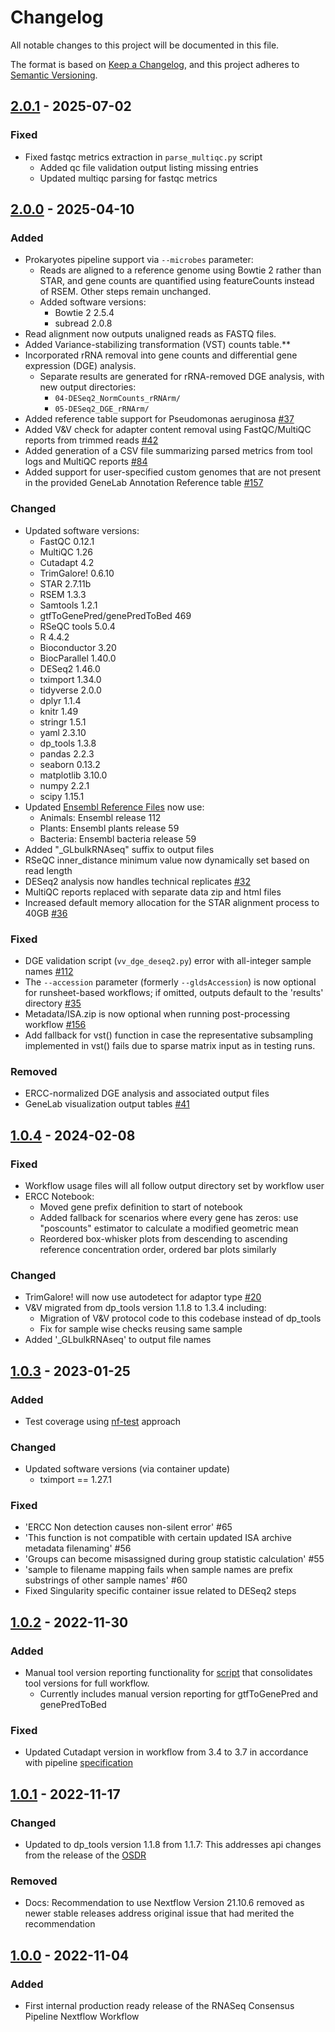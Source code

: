 # Changelog

All notable changes to this project will be documented in this file.

The format is based on [Keep a Changelog](https://keepachangelog.com/en/1.0.0/),
and this project adheres to [Semantic Versioning](https://semver.org/spec/v2.0.0.html).

## [2.0.1](https://github.com/nasa/GeneLab_Data_Processing/tree/NF_RCP_2.0.1/RNAseq/Workflow_Documentation/NF_RCP) - 2025-07-02

### Fixed

- Fixed fastqc metrics extraction in `parse_multiqc.py` script 
  - Added qc file validation output listing missing entries
  - Updated multiqc parsing for fastqc metrics

## [2.0.0](https://github.com/nasa/GeneLab_Data_Processing/tree/NF_RCP_2.0.0/RNAseq/Workflow_Documentation/NF_RCP) - 2025-04-10

### Added

- Prokaryotes pipeline support via `--microbes` parameter:  
  - Reads are aligned to a reference genome using Bowtie 2 rather than STAR, and gene counts are quantified using featureCounts instead of RSEM. Other steps remain unchanged.  
  - Added software versions:  
    - Bowtie 2 2.5.4  
    - subread 2.0.8  
- Read alignment now outputs unaligned reads as FASTQ files.  
- Added Variance-stabilizing transformation (VST) counts table.**  
- Incorporated rRNA removal into gene counts and differential gene expression (DGE) analysis.  
  - Separate results are generated for rRNA-removed DGE analysis, with new output directories:  
    - `04-DESeq2_NormCounts_rRNArm/`  
    - `05-DESeq2_DGE_rRNArm/`
- Added reference table support for Pseudomonas aeruginosa [#37](https://github.com/nasa/GeneLab_Data_Processing/issues/37)
- Added V&V check for adapter content removal using FastQC/MultiQC reports from trimmed reads [#42](https://github.com/nasa/GeneLab_Data_Processing/issues/42)
- Added generation of a CSV file summarizing parsed metrics from tool logs and MultiQC reports [#84](https://github.com/nasa/GeneLab_Data_Processing/issues/84)
- Added support for user-specified custom genomes that are not present in the provided GeneLab Annotation Reference table [#157](https://github.com/nasa/GeneLab_Data_Processing/issues/157)

### Changed

- Updated software versions:
  - FastQC 0.12.1
  - MultiQC 1.26
  - Cutadapt 4.2
  - TrimGalore! 0.6.10
  - STAR 2.7.11b
  - RSEM 1.3.3
  - Samtools 1.2.1
  - gtfToGenePred/genePredToBed 469
  - RSeQC tools 5.0.4
  - R 4.4.2
  - Bioconductor 3.20
  - BiocParallel 1.40.0
  - DESeq2 1.46.0
  - tximport 1.34.0
  - tidyverse 2.0.0
  - dplyr 1.1.4
  - knitr 1.49
  - stringr 1.5.1
  - yaml 2.3.10
  - dp_tools 1.3.8
  - pandas 2.2.3
  - seaborn 0.13.2
  - matplotlib 3.10.0
  - numpy 2.2.1
  - scipy 1.15.1
- Updated [Ensembl Reference Files](../../../GeneLab_Reference_Annotations/Pipeline_GL-DPPD-7110_Versions/GL-DPPD-7110-A/GL-DPPD-7110-A_annotations.csv) now use: 
  - Animals: Ensembl release 112
  - Plants: Ensembl plants release 59
  - Bacteria: Ensembl bacteria release 59
- Added "_GLbulkRNAseq" suffix to output files
- RSeQC inner_distance minimum value now dynamically set based on read length
- DESeq2 analysis now handles technical replicates [#32](https://github.com/nasa/GeneLab_Data_Processing/issues/32)
- MultiQC reports replaced with separate data zip and html files
- Increased default memory allocation for the STAR alignment process to 40GB [#36](https://github.com/nasa/GeneLab_Data_Processing/issues/36)

### Fixed

- DGE validation script (`vv_dge_deseq2.py`) error with all-integer sample names [#112](https://github.com/nasa/GeneLab_Data_Processing/issues/112)
- The `--accession` parameter (formerly `--gldsAccession`) is now optional for runsheet-based workflows; if omitted, outputs default to the 'results' directory [#35](https://github.com/nasa/GeneLab_Data_Processing/issues/35)
- Metadata/ISA.zip is now optional when running post-processing workflow [#156](https://github.com/nasa/GeneLab_Data_Processing/issues/156)
- Add fallback for vst() function in case the representative subsampling implemented in vst() fails due to sparse matrix input as in testing runs. 


### Removed

- ERCC-normalized DGE analysis and associated output files
- GeneLab visualization output tables [#41](https://github.com/nasa/GeneLab_Data_Processing/issues/41)

## [1.0.4](https://github.com/nasa/GeneLab_Data_Processing/tree/NF_RCP-F_1.0.4/RNAseq/Workflow_Documentation/NF_RCP-F) - 2024-02-08

### Fixed

- Workflow usage files will all follow output directory set by workflow user
- ERCC Notebook:
  - Moved gene prefix definition to start of notebook
  - Added fallback for scenarios where every gene has zeros: use "poscounts" estimator to calculate a modified geometric mean
  - Reordered box-whisker plots from descending to ascending reference concentration order, ordered bar plots similarly
  
### Changed

- TrimGalore! will now use autodetect for adaptor type [#20](https://github.com/nasa/GeneLab_Data_Processing/issues/20)
- V&V migrated from dp_tools version 1.1.8 to 1.3.4 including:
  - Migration of V&V protocol code to this codebase instead of dp_tools
  - Fix for sample wise checks reusing same sample
- Added '_GLbulkRNAseq' to output file names

## [1.0.3](https://github.com/nasa/GeneLab_Data_Processing/tree/NF_RCP-F_1.0.3/RNAseq/Workflow_Documentation/NF_RCP-F) - 2023-01-25

### Added

- Test coverage using [nf-test](https://github.com/askimed/nf-test) approach

### Changed

- Updated software versions (via container update)
  - tximport == 1.27.1

### Fixed

- 'ERCC Non detection causes non-silent error' #65
- 'This function is not compatible with certain updated ISA archive metadata filenaming' #56
- 'Groups can become misassigned during group statistic calculation' #55
- 'sample to filename mapping fails when sample names are prefix substrings of other sample names' #60
- Fixed Singularity specific container issue related to DESeq2 steps

## [1.0.2](https://github.com/nasa/GeneLab_Data_Processing/tree/NF_RCP-F_1.0.2/RNAseq/Workflow_Documentation/NF_RCP-F) - 2022-11-30

### Added

- Manual tool version reporting functionality for [script](https://github.com/nasa/GeneLab_Data_Processing/tree/NF_RCP-F_1.0.2/RNAseq/Workflow_Documentation/NF_RCP-F/workflow_code/bin/format_software_versions.py) that consolidates tool versions for full workflow.
  - Currently includes manual version reporting for gtfToGenePred and genePredToBed

### Fixed

- Updated Cutadapt version in workflow from 3.4 to 3.7 in accordance with pipeline [specification](https://github.com/nasa/GeneLab_Data_Processing/tree/NF_RCP-F_1.0.2/RNAseq/Pipeline_GL-DPPD-7101_Versions/GL-DPPD-7101-F.md)

## [1.0.1](https://github.com/nasa/GeneLab_Data_Processing/tree/NF_RCP-F_1.0.1/RNAseq/Workflow_Documentation/NF_RCP-F) - 2022-11-17

### Changed

- Updated to dp_tools version 1.1.8 from 1.1.7: This addresses api changes from the release of the [OSDR](https://osdr.nasa.gov/bio/)

### Removed

- Docs: Recommendation to use Nextflow Version 21.10.6 removed as newer stable releases address original issue that had merited the recommendation

## [1.0.0](https://github.com/nasa/GeneLab_Data_Processing/tree/NF_RCP-F_1.0.0/RNAseq/Workflow_Documentation/NF_RCP-F) - 2022-11-04

### Added

- First internal production ready release of the RNASeq Consensus Pipeline Nextflow Workflow
